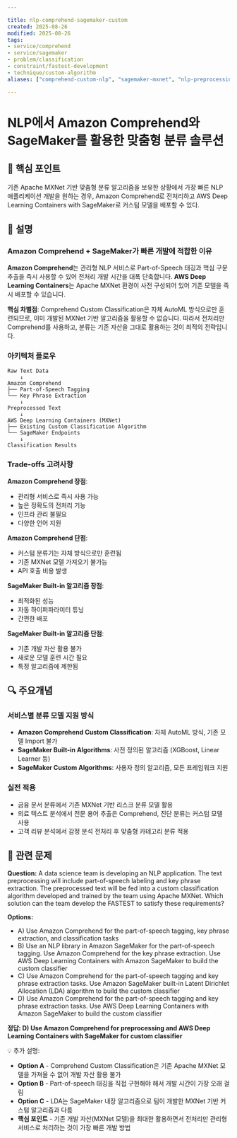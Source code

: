 ```yaml
---

title: nlp-comprehend-sagemaker-custom
created: 2025-08-26
modified: 2025-08-26
tags:
- service/comprehend
- service/sagemaker
- problem/classification
- constraint/fastest-development
- technique/custom-algorithm
aliases: ["comprehend-custom-nlp", "sagemaker-mxnet", "nlp-preprocessing"]

---
```


# NLP에서 Amazon Comprehend와 SageMaker를 활용한 맞춤형 분류 솔루션

## 🎯 핵심 포인트

기존 Apache MXNet 기반 맞춤형 분류 알고리즘을 보유한 상황에서 가장 빠른 NLP 애플리케이션 개발을 원하는 경우, Amazon Comprehend로 전처리하고 AWS Deep Learning Containers with SageMaker로 커스텀 모델을 배포할 수 있다.

## 📝 설명

### Amazon Comprehend + SageMaker가 빠른 개발에 적합한 이유

**Amazon Comprehend**는 관리형 NLP 서비스로 Part-of-Speech 태깅과 핵심 구문 추출을 즉시 사용할 수 있어 전처리 개발 시간을 대폭 단축합니다. **AWS Deep Learning Containers**는 Apache MXNet 환경이 사전 구성되어 있어 기존 모델을 즉시 배포할 수 있습니다.

**핵심 차별점**: Comprehend Custom Classification은 자체 AutoML 방식으로만 훈련되므로, 이미 개발된 MXNet 기반 알고리즘을 활용할 수 없습니다. 따라서 전처리만 Comprehend를 사용하고, 분류는 기존 자산을 그대로 활용하는 것이 최적의 전략입니다.

### 아키텍처 플로우

```
Raw Text Data
    ↓
Amazon Comprehend
├── Part-of-Speech Tagging
└── Key Phrase Extraction
    ↓
Preprocessed Text
    ↓
AWS Deep Learning Containers (MXNet)
├── Existing Custom Classification Algorithm
└── SageMaker Endpoints
    ↓
Classification Results
```

### Trade-offs 고려사항

**Amazon Comprehend 장점**:
- 관리형 서비스로 즉시 사용 가능
- 높은 정확도의 전처리 기능
- 인프라 관리 불필요
- 다양한 언어 지원

**Amazon Comprehend 단점**:
- 커스텀 분류기는 자체 방식으로만 훈련됨
- 기존 MXNet 모델 가져오기 불가능
- API 호출 비용 발생

**SageMaker Built-in 알고리즘 장점**:
- 최적화된 성능
- 자동 하이퍼파라미터 튜닝
- 간편한 배포

**SageMaker Built-in 알고리즘 단점**:
- 기존 개발 자산 활용 불가
- 새로운 모델 훈련 시간 필요
- 특정 알고리즘에 제한됨

## 🔍 주요개념

### 서비스별 분류 모델 지원 방식

- **Amazon Comprehend Custom Classification**: 자체 AutoML 방식, 기존 모델 Import 불가
- **SageMaker Built-in Algorithms**: 사전 정의된 알고리즘 (XGBoost, Linear Learner 등)
- **SageMaker Custom Algorithms**: 사용자 정의 알고리즘, 모든 프레임워크 지원

### 실전 적용

- 금융 문서 분류에서 기존 MXNet 기반 리스크 분류 모델 활용
- 의료 텍스트 분석에서 전문 용어 추출은 Comprehend, 진단 분류는 커스텀 모델 사용
- 고객 리뷰 분석에서 감정 분석 전처리 후 맞춤형 카테고리 분류 적용

## 📝 관련 문제

**Question:** A data science team is developing an NLP application. The text preprocessing will include part-of-speech labeling and key phrase extraction. The preprocessed text will be fed into a custom classification algorithm developed and trained by the team using Apache MXNet. Which solution can the team develop the FASTEST to satisfy these requirements?

**Options:**

- A) Use Amazon Comprehend for the part-of-speech tagging, key phrase extraction, and classification tasks
- B) Use an NLP library in Amazon SageMaker for the part-of-speech tagging. Use Amazon Comprehend for the key phrase extraction. Use AWS Deep Learning Containers with Amazon SageMaker to build the custom classifier
- C) Use Amazon Comprehend for the part-of-speech tagging and key phrase extraction tasks. Use Amazon SageMaker built-in Latent Dirichlet Allocation (LDA) algorithm to build the custom classifier
- D) Use Amazon Comprehend for the part-of-speech tagging and key phrase extraction tasks. Use AWS Deep Learning Containers with Amazon SageMaker to build the custom classifier

**정답: D) Use Amazon Comprehend for preprocessing and AWS Deep Learning Containers with SageMaker for custom classifier**

💡 추가 설명:

- **Option A** - Comprehend Custom Classification은 기존 Apache MXNet 모델을 가져올 수 없어 개발 자산 활용 불가
- **Option B** - Part-of-speech 태깅을 직접 구현해야 해서 개발 시간이 가장 오래 걸림
- **Option C** - LDA는 SageMaker 내장 알고리즘으로 팀이 개발한 MXNet 기반 커스텀 알고리즘과 다름
- **핵심 포인트** - 기존 개발 자산(MXNet 모델)을 최대한 활용하면서 전처리만 관리형 서비스로 처리하는 것이 가장 빠른 개발 방법